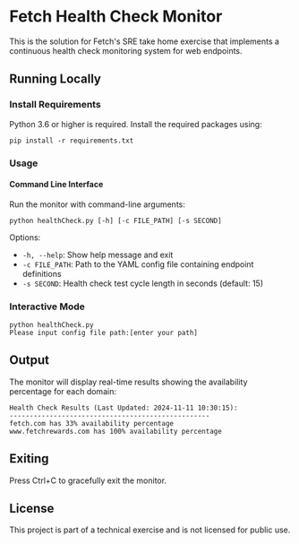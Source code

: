 # Fetch Health Check Monitor

This is the solution for Fetch's SRE take home exercise that implements a continuous health check monitoring system for web endpoints.

## Running Locally
### Install Requirements

Python 3.6 or higher is required. Install the required packages using:

```shell
pip install -r requirements.txt
```

### Usage

#### Command Line Interface

Run the monitor with command-line arguments:

```shell
python healthCheck.py [-h] [-c FILE_PATH] [-s SECOND]
```

Options:

- `-h, --help`: Show help message and exit
- `-c FILE_PATH`: Path to the YAML config file containing endpoint definitions
- `-s SECOND`: Health check test cycle length in seconds (default: 15)

### Interactive Mode

```shell
python healthCheck.py
Please input config file path:[enter your path]
```

## Output

The monitor will display real-time results showing the availability percentage for each domain:

```
Health Check Results (Last Updated: 2024-11-11 10:30:15):
--------------------------------------------------
fetch.com has 33% availability percentage
www.fetchrewards.com has 100% availability percentage
```

## Exiting

Press Ctrl+C to gracefully exit the monitor.

## License

This project is part of a technical exercise and is not licensed for public use.
